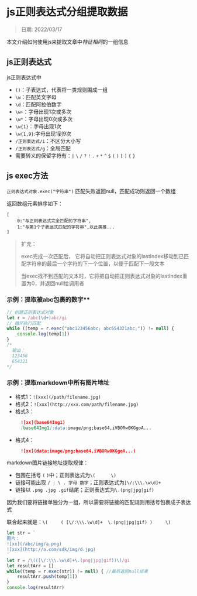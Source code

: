 # js正则表达式分组提取数据

> 日期: 2022/03/17

本文介绍如何使用js来提取文章中*特征相同*的一组信息

## js正则表达式

js正则表达式中
- `()`：子表达式，代表将一类规则围成一组
- `\w`：匹配英文字母
- `\d`：匹配阿拉伯数字
- `\w+`：字母出现1次或多次
- `\w*`：字母出现0次或多次
- `\w{1}`：字母出现1次
- `\w{1,9}`:字母出现1到9次
- `/正则表达式/i`：不区分大小写
- `/正则表达式/g`：全局匹配
- 需要转义的保留字符有：`|` `\` `/` `?` `!` `.` `+` `*` `^` `$` `(` `)` `[` `]` `{` `}`

## js exec方法

`正则表达式对象.exec("字符串")` 匹配失败返回null，匹配成功则返回一个数组

返回数组元素排序如下：
```
[
    0:"与正则表达式完全匹配的字符串",
    1:"与第1个子表达式匹配的字符串",以此类推...
]
```

> 扩充：
> 
> exec完成一次匹配后， 它将自动把正则表达式对象的lastIndex移动到已匹配字符串的最后一个字符的下一个位置，以便于匹配下一段文本
>
> 当exec找不到匹配的文本时，它将把自动把正则表达式对象的lastIndex重置为0，并返回null给调用者

### 示例：提取被abc包裹的数字**
```js
// 创建正则表达式对象
let r = /abc(\d+)abc/gi
// 循环执行匹配
while ((temp = r.exec("abc123456abc; abc654321abc;")) != null) {
    console.log(temp[1])
}
/*
  输出：
  123456
  654321
*/
```

### 示例：提取markdown中所有图片地址

- 格式1：`![xxx](/path/filename.jpg)`
- 格式2：`![xxx](http://xxx.com/path/filename.jpg)`
- 格式3：
  ```markdown
    ![xx](base64Img1)
    [base64Img1]:data:image/png;base64,iVBORw0KGgoA...
  ```
- 格式4：
  ```markdown
    ![xx](data:image/png;base64,iVBORw0KGgoA...)
  ```

markdown图片链接地址提取规律：
- 包围在括号 `(` `)`中；正则表达式为`\(      \)`
- 链接可能出现 `/ : \ . 字母 数字`；正则表达式为`[\/:\\\.\w\d]+`
- 链接以 `.png .jpg .gif`结尾；正则表达式为`\.(png|jpg|gif)`

因为我们要将链接单独分为一组，所以需要将链接的匹配规则用括号包裹成子表达式

联合起来就是：`\(     ( [\/:\\\.\w\d]+  \.(png|jpg|gif) )     \)`

```js
let str = `
图片：
![xx](/abc/img/a.png)
![xxx](http://a.com/sdk/img/d.jpg)
`
let r = /\(([\/:\\\.\w\d]+\.(png|jpg|gif))\)/gi
let resultArr = []
while((temp = r.exec(str)) != null) { //最后返回null结束
    resultArr.push(temp[1])
}
console.log(resultArr)
```
